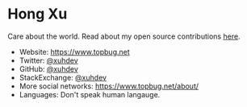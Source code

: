 # Hong Xu

Care about the world. Read about my open source contributions [here](https://www.topbug.net/projects/).

- Website: https://www.topbug.net
- Twitter: [@xuhdev](https://twitter.com/xuhdev)
- GitHub: [@xuhdev](https://github.com/xuhdev)
- StackExchange: [@xuhdev](https://stackexchange.com/users/1174007/xuhdev)
- More social networks: https://www.topbug.net/about/
- Languages: Don't speak human langauge.
